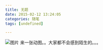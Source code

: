 ```yaml
---
title: 无题
date: 2015-02-12 13:24:05
categories: 随笔
tags: [undefined]

---
```

![图片](6630321197303319532.jpg)
来一张动图。。大家都不会感到陌生的。。。